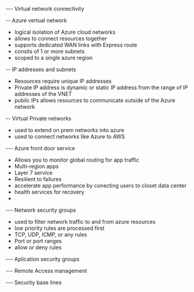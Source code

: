 --- Virtual network connectivity

-- Azure vertual network

- logical isolation of Azure cloud networks
- allows to connect resources together
- supports dedicated WAN links with Express route
- consits of 1 or more subnets
- scoped to a single azure region

-- IP addresses and subnets

- Resources require unique IP addresses
- Private IP address is dynamic or static IP address from the range of IP addresses of the VNET
- pubilc IPs allows resources to communicate outside of the Azure network

-- Virtual Private networks
- used to extend on prem networks into azure
- used to connect networks like Azure to AWS

--- Azure front door service

- Allows you to monitor global routing for app traffic
- Multi-region apps
- Layer 7  service
- Resilient to failures
- accelerate app performance by conecting users to closet data center
- health services for recovery
- 

--- Network security groups

- used to filter network traffic to and from azure resources
- low priority rules are processed first
- TCP, UDP, ICMP, or any rules
- Port or port ranges
- allow or deny rules


--- Aplication security groups


--- Remote Access management

--- Security base lines